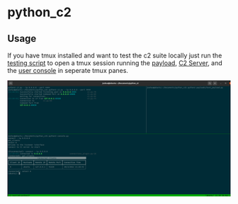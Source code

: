 # python_c2

## Usage

If you have tmux installed and want to test the c2 suite locally just run the [testing script](testing.sh) to open a tmux session running the [payload](payloads/test_payload.py), [C2 Server](c2.py), and the [user console](console.py) in seperate tmux panes.


![example](src/img/Ubuntu-main-2022-03-31-00-30-34.png)
